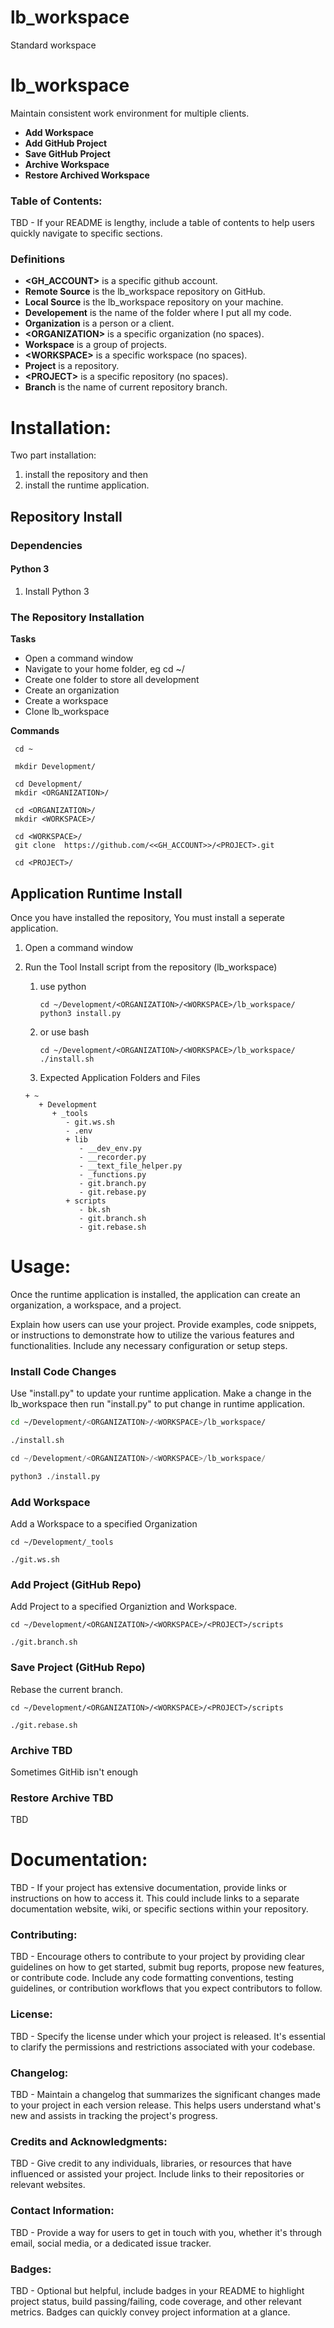 # lb_workspace
Standard workspace
# lb_workspace
Maintain consistent work environment for multiple clients.

* __Add Workspace__
* __Add GitHub Project__
* __Save GitHub Project__
* __Archive Workspace__
* __Restore Archived Workspace__

### Table of Contents: 
TBD - If your README is lengthy, include a table of contents to help users quickly navigate to specific sections.

### Definitions
* __\<GH_ACCOUNT>__ is a specific github account.
* __Remote Source__ is the lb_workspace repository on GitHub.
* __Local Source__ is the lb_workspace repository on your machine.
* __Developement__ is the name of the folder where I put all my code.
* __Organization__ is a person or a client. 
* __\<ORGANIZATION>__ is a specific organization (no spaces).
* __Workspace__ is a group of projects.
* __\<WORKSPACE>__ is a specific workspace (no spaces).
* __Project__ is a repository.
* __\<PROJECT>__ is a specific repository (no spaces).
* __Branch__ is the name of current repository branch.

# Installation: 
Two part installation: 
1. install the repository and then 
1. install the runtime application.

## Repository Install
### Dependencies
#### Python 3
1. Install Python 3

### The Repository Installation

__Tasks__

* Open a command window
* Navigate to your home folder, eg cd ~/
* Create one folder to store all development
* Create an organization
* Create a workspace
* Clone lb_workspace
 
__Commands__
   
   ```commandline
    cd ~
    
    mkdir Development/

    cd Development/
    mkdir <ORGANIZATION>/
    
    cd <ORGANIZATION>/
    mkdir <WORKSPACE>/
    
    cd <WORKSPACE>/
    git clone  https://github.com/<<GH_ACCOUNT>>/<PROJECT>.git
    
    cd <PROJECT>/
   ```

## Application Runtime Install
Once you have installed the repository,
You must install a seperate application.

1. Open a command window

1. Run the Tool Install script from the repository (lb_workspace)
   1. use python
      ```commandline
      cd ~/Development/<ORGANIZATION>/<WORKSPACE>/lb_workspace/
      python3 install.py
      ```

   1. or use bash
      ```commandline
      cd ~/Development/<ORGANIZATION>/<WORKSPACE>/lb_workspace/
      ./install.sh
      ```
   1. Expected Application Folders and Files
   ```
   + ~
      + Development
         + _tools
            - git.ws.sh
            - .env
            + lib
               - __dev_env.py
               - __recorder.py
               - __text_file_helper.py
               - _functions.py
               - git.branch.py
               - git.rebase.py
            + scripts
               - bk.sh
               - git.branch.sh
               - git.rebase.sh   
   ```

# Usage: 
Once the runtime application is installed,
the application can create an organization, a workspace, and a project.

Explain how users can use your project. 
Provide examples, code snippets, or instructions to demonstrate how to utilize the various features and functionalities. 
Include any necessary configuration or setup steps.

### Install Code Changes
Use "install.py" to update your runtime application. 
Make a change in the lb_workspace then run "install.py" to put change in runtime application.
```bash
cd ~/Development/<ORGANIZATION>/<WORKSPACE>/lb_workspace/

./install.sh
```
```python
cd ~/Development/<ORGANIZATION>/<WORKSPACE>/lb_workspace/

python3 ./install.py
```

### Add Workspace
Add a Workspace to a specified Organization
   ```commandline
   cd ~/Development/_tools
   
   ./git.ws.sh  
   ```
### Add Project (GitHub Repo)
Add Project to a specified Organiztion and  Workspace.
   ```
   cd ~/Development/<ORGANIZATION>/<WORKSPACE>/<PROJECT>/scripts
   
   ./git.branch.sh
   ```
### Save Project (GitHub Repo)
Rebase the current branch.
   ```
   cd ~/Development/<ORGANIZATION>/<WORKSPACE>/<PROJECT>/scripts
   
   ./git.rebase.sh
   ```
### Archive TBD
Sometimes GitHib isn't enough

### Restore Archive TBD
TBD

# Documentation: 
TBD - If your project has extensive documentation, provide links or instructions on how to access it. 
This could include links to a separate documentation website, wiki, or specific sections within your repository.

### Contributing: 
TBD - Encourage others to contribute to your project by providing clear guidelines on how to get started, submit bug reports, propose new features, or contribute code. 
Include any code formatting conventions, testing guidelines, or contribution workflows that you expect contributors to follow.

### License: 
TBD - Specify the license under which your project is released. 
It's essential to clarify the permissions and restrictions associated with your codebase.

### Changelog: 
TBD - Maintain a changelog that summarizes the significant changes made to your project in each version release. 
This helps users understand what's new and assists in tracking the project's progress.

### Credits and Acknowledgments: 
TBD - Give credit to any individuals, libraries, or resources that have influenced or assisted your project. 
Include links to their repositories or relevant websites.

### Contact Information: 
TBD - Provide a way for users to get in touch with you, whether it's through email, social media, or a dedicated issue tracker.

### Badges: 
TBD - Optional but helpful, include badges in your README to highlight project status, build passing/failing, code coverage, and other relevant metrics. 
Badges can quickly convey project information at a glance.